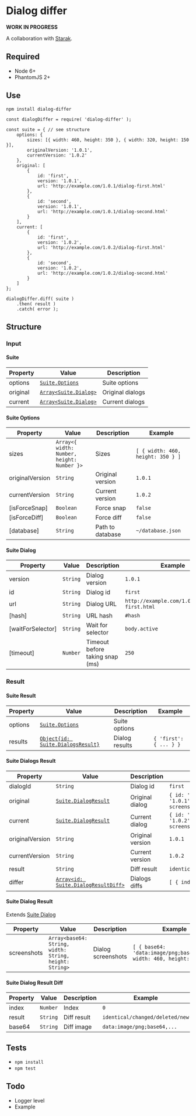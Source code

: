 # Dialog differ

__WORK IN PROGRESS__

A collaboration with [Starak](https://github.com/starak).

## Required

- Node 6+
- PhantomJS 2+

## Use

`npm install dialog-differ`

```
const dialogDiffer = require( 'dialog-differ' );

const suite = { // see structure
    options: {
        sizes: [{ width: 460, height: 350 }, { width: 320, height: 150 }],
        originalVersion: '1.0.1',
        currentVersion: '1.0.2'        
    },
    original: [
        {
            id: 'first',
            version: '1.0.1',
            url: 'http://example.com/1.0.1/dialog-first.html'
        },
        {
            id: 'second',
            version: '1.0.1',
            url: 'http://example.com/1.0.1/dialog-second.html'
        }
    ],
    current: [
        {
            id: 'first',
            version: '1.0.2',
            url: 'http://example.com/1.0.2/dialog-first.html'
        },
        {
            id: 'second',
            version: '1.0.2',
            url: 'http://example.com/1.0.2/dialog-second.html'
        }
    ]
};

dialogDiffer.diff( suite )
    .then( result )
    .catch( error );
```

## Structure

### Input

#### Suite

| Property | Value | Description |
| --- | --- | --- |
| options | [`Suite.Options`](#suite-options) | Suite options |
| original | [`Array<Suite.Dialog>`](#suite-dialog) | Original dialogs |
| current | [`Array<Suite.Dialog>`](#suite-dialog) | Current dialogs |

#### Suite Options

| Property | Value | Description | Example |
| --- | --- | --- | --- |
| sizes | `Array<{ width: Number, height: Number }>` | Sizes | `[ { width: 460, height: 350 } ]`  | 
| originalVersion | `String` | Original version | `1.0.1` |
| currentVersion | `String` | Current version | `1.0.2`|
| \[isForceSnap] | `Boolean` | Force snap | `false`| 
| \[isForceDiff] | `Boolean` | Force diff | `false`| 
| \[database] | `String` | Path to database | `~/database.json`| 

#### Suite Dialog

| Property | Value | Description | Example |
| --- | --- | --- | --- |
| version | `String` | Dialog version | `1.0.1` |
| id | `String` | Dialog id | `first` |
| url | `String` | Dialog URL | `http://example.com/1.0.1/dialog-first.html` |
| \[hash] | `String` | URL hash | `#hash` |
| \[waitForSelector] | `String` | Wait for selector | `body.active` |
| \[timeout] | `Number` | Timeout before taking snap (ms) | `250` |

### Result

#### Suite Result

| Property | Value | Description | Example |
| --- | --- | --- | --- |
| options | [`Suite.Options`](#suite-options) | Suite options |
| results | [`Object{id: Suite.DialogsResult}`](#suite-dialogs-result) | Dialog results | `{ 'first': { ... } }` |

#### Suite Dialogs Result

| Property | Value | Description | Example |
| --- | --- | --- | --- |
| dialogId | `String` | Dialog id | `first` |
| original | [`Suite.DialogResult`](#suite-dialog-result) | Original dialog | `{ id: 'first', version: '1.0.1', url: ..., screenshots: [ ... ] }` |
| current | [`Suite.DialogResult`](#suite-dialog-result) | Current dialog | `{ id: 'first', version: '1.0.2', url: ..., screenshots: [ ... ] }` |
| originalVersion | `String` | Original version | `1.0.1` |
| currentVersion | `String` | Current version | `1.0.2` |
| result | `String` | Diff result | `identical/changed/deleted/new` |
| differ | [`Array<id: Suite.DialogResultDiff>`](#suite-dialog-result-diff) | Dialogs diffs | `[ { index, result, base64 } ]` |

#### Suite Dialog Result

Extends [Suite Dialog](#suite-dialog)

| Property | Value | Description | Example |
| --- | --- | --- | --- |
| screenshots | `Array<base64: String, width: String, height: String>` | Dialog screenshots | `[ { base64: 'data:image/png;base64,...', width: 460, height: 350 } ]` |

#### Suite Dialog Result Diff

| Property | Value | Description | Example |
| --- | --- | --- | --- |
| index | `Number` | Index | `0` |
| result | `String` | Diff result | `identical/changed/deleted/new` |
| base64 | `String` | Diff image | `data:image/png;base64,...` |

## Tests

- `npm install`
- `npm test`

## Todo

- Logger level
- Example